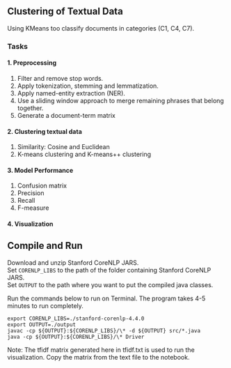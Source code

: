 ## Clustering of Textual Data

Using KMeans too classify documents in categories (C1, C4, C7).

### Tasks
#### 1. Preprocessing
1. Filter and remove stop words.
2. Apply tokenization, stemming and lemmatization.
3. Apply named-entity extraction (NER).
4. Use a sliding window approach to merge remaining phrases that belong together.
5. Generate a document-term matrix

#### 2. Clustering textual data
1. Similarity: Cosine and Euclidean
2. K-means clustering and K-means++ clustering

#### 3. Model Performance
1. Confusion matrix
2. Precision 
3. Recall 
4. F-measure

#### 4. Visualization



## Compile and Run

Download and unzip Stanford CoreNLP JARS.  
Set `CORENLP_LIBS` to the path of the folder containing Stanford CoreNLP JARS.  
Set `OUTPUT` to the path where you want to put the compiled java classes.

Run the commands below to run on Terminal. The program takes 4-5 minutes to run completely.

```
export CORENLP_LIBS=./stanford-corenlp-4.4.0
export OUTPUT=./output
javac -cp ${OUTPUT}:${CORENLP_LIBS}/\* -d ${OUTPUT} src/*.java
java -cp ${OUTPUT}:${CORENLP_LIBS}/\* Driver
```

Note:
The tfidf matrix generated here in tfidf.txt is used to run the visualization. Copy the matrix from the text file to the notebook.